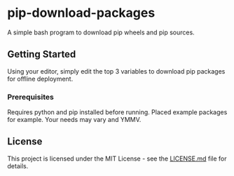 # pip-download-packages

A simple bash program to download pip wheels and pip sources.

## Getting Started

Using your editor, simply edit the top 3 variables to download pip packages for offline deployment.

### Prerequisites

Requires python and pip installed before running.  Placed example packages for example.  Your needs may vary and YMMV.

## License

This project is licensed under the MIT License - see the [LICENSE.md](LICENSE.md) file for details.
